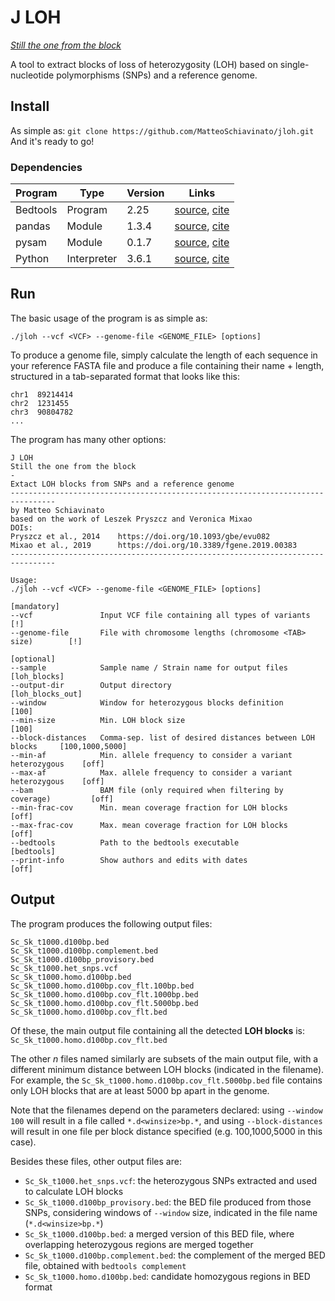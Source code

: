 # J LOH

*[Still the one from the block](https://www.youtube.com/watch?v=dly6p4Fu5TE)*

A tool to extract blocks of loss of heterozygosity (LOH) based on single-nucleotide polymorphisms (SNPs) and a reference genome.

## Install

As simple as: `git clone https://github.com/MatteoSchiavinato/jloh.git`
And it's ready to go!

### Dependencies

| Program     | Type        | Version | Links      |
|-------------|-------------|---------|------------|
| Bedtools    | Program     | 2.25    | [source](https://bedtools.readthedocs.io/en/latest/), [cite](https://doi.org/10.1093/bioinformatics/btq033) |
| pandas      | Module      | 1.3.4   | [source](https://pandas.pydata.org/), [cite](https://doi.org/10.5281/zenodo.5574486) |
| pysam       | Module      | 0.1.7   | [source](https://pypi.org/project/pysam/), [cite](https://github.com/pysam-developers/pysam) |
| Python      | Interpreter | 3.6.1   | [source](https://www.python.org/downloads/release/python-397/), [cite](http://citebay.com/how-to-cite/python/) |

## Run

The basic usage of the program is as simple as:

```
./jloh --vcf <VCF> --genome-file <GENOME_FILE> [options]
```

To produce a genome file, simply calculate the length of each sequence in your reference FASTA file and produce a file containing their name + length, structured in a tab-separated format that looks like this:

```
chr1  89214414
chr2  1231455
chr3  90804782
...
```

The program has many other options:

```
J LOH
Still the one from the block
-
Extact LOH blocks from SNPs and a reference genome
--------------------------------------------------------------------------------
by Matteo Schiavinato
based on the work of Leszek Pryszcz and Veronica Mixao
DOIs:
Pryszcz et al., 2014	https://doi.org/10.1093/gbe/evu082
Mixao et al., 2019		https://doi.org/10.3389/fgene.2019.00383
--------------------------------------------------------------------------------

Usage:
./jloh --vcf <VCF> --genome-file <GENOME_FILE> [options]

[mandatory]
--vcf               Input VCF file containing all types of variants             [!]
--genome-file       File with chromosome lengths (chromosome <TAB> size)        [!]

[optional]
--sample            Sample name / Strain name for output files                  [loh_blocks]
--output-dir        Output directory                                            [loh_blocks_out]
--window            Window for heterozygous blocks definition                   [100]
--min-size          Min. LOH block size                                         [100]
--block-distances   Comma-sep. list of desired distances between LOH blocks     [100,1000,5000]
--min-af            Min. allele frequency to consider a variant heterozygous    [off]
--max-af            Max. allele frequency to consider a variant heterozygous    [off]
--bam               BAM file (only required when filtering by coverage)         [off]
--min-frac-cov      Min. mean coverage fraction for LOH blocks                  [off]
--max-frac-cov      Max. mean coverage fraction for LOH blocks                  [off]
--bedtools          Path to the bedtools executable                             [bedtools]
--print-info        Show authors and edits with dates                           [off]
```

## Output

The program produces the following output files:

```
Sc_Sk_t1000.d100bp.bed
Sc_Sk_t1000.d100bp.complement.bed
Sc_Sk_t1000.d100bp_provisory.bed
Sc_Sk_t1000.het_snps.vcf
Sc_Sk_t1000.homo.d100bp.bed
Sc_Sk_t1000.homo.d100bp.cov_flt.100bp.bed
Sc_Sk_t1000.homo.d100bp.cov_flt.1000bp.bed
Sc_Sk_t1000.homo.d100bp.cov_flt.5000bp.bed
Sc_Sk_t1000.homo.d100bp.cov_flt.bed
```

Of these, the main output file containing all the detected **LOH blocks** is: `Sc_Sk_t1000.homo.d100bp.cov_flt.bed`

The other *n* files named similarly are subsets of the main output file, with a different minimum distance between LOH blocks (indicated in the filename). For example, the `Sc_Sk_t1000.homo.d100bp.cov_flt.5000bp.bed` file contains only LOH blocks that are at least 5000 bp apart in the genome.

Note that the filenames depend on the parameters declared: using `--window 100` will result in a file called `*.d<winsize>bp.*`, and using `--block-distances` will result in one file per block distance specified (e.g. 100,1000,5000 in this case).

Besides these files, other output files are:

- `Sc_Sk_t1000.het_snps.vcf`: the heterozygous SNPs extracted and used to calculate LOH blocks
- `Sc_Sk_t1000.d100bp_provisory.bed`: the BED file produced from those SNPs, considering windows of `--window` size, indicated in the file name (`*.d<winsize>bp.*`)
- `Sc_Sk_t1000.d100bp.bed`: a merged version of this BED file, where overlapping heterozygous regions are merged together
- `Sc_Sk_t1000.d100bp.complement.bed`: the complement of the merged BED file, obtained with `bedtools complement`
- `Sc_Sk_t1000.homo.d100bp.bed`: candidate homozygous regions in BED format
